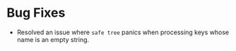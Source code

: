 # Bug Fixes

- Resolved an issue where `safe tree` panics when processing keys
  whose name is an empty string.
